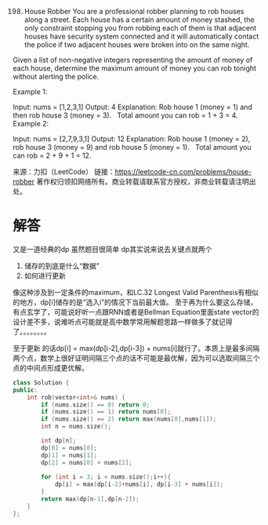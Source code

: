 198. House Robber
You are a professional robber planning to rob houses along a street. Each house has a certain amount of money stashed, the only constraint stopping you from robbing each of them is that adjacent houses have security system connected and it will automatically contact the police if two adjacent houses were broken into on the same night.

Given a list of non-negative integers representing the amount of money of each house, determine the maximum amount of money you can rob tonight without alerting the police.

Example 1:

Input: nums = [1,2,3,1]
Output: 4
Explanation: Rob house 1 (money = 1) and then rob house 3 (money = 3).
             Total amount you can rob = 1 + 3 = 4.
Example 2:

Input: nums = [2,7,9,3,1]
Output: 12
Explanation: Rob house 1 (money = 2), rob house 3 (money = 9) and rob house 5 (money = 1).
             Total amount you can rob = 2 + 9 + 1 = 12.

来源：力扣（LeetCode）
链接：https://leetcode-cn.com/problems/house-robber
著作权归领扣网络所有。商业转载请联系官方授权，非商业转载请注明出处。


# 解答
又是一道经典的dp 虽然题目很简单
dp其实说来说去关键点就两个
1) 储存的到底是什么“数据”
2) 如何进行更新

像这种涉及到一定条件的maximum，和LC.32 Longest Valid Parenthesis有相似的地方，dp[i]储存的是“选入i”的情况下当前最大值。
至于再为什么要这么存储，有点玄学了，可能说好听一点跟RNN或者是Bellman Equation里面state vector的设计差不多，说难听点可能就是高中数学常用解题思路一样做多了就记得了。。。。。。。。

至于更新
的话dp[i] = max(dp[i-2],dp[i-3]) + nums[i]就行了。本质上是最多间隔两个点，数学上很好证明间隔三个点的话不可能是最优解，因为可以选取间隔三个点的中间点形成更优解。

```c++
class Solution {
public:
    int rob(vector<int>& nums) {
        if (nums.size() == 0) return 0;
        if (nums.size() == 1) return nums[0];
        if (nums.size() == 2) return max(nums[0],nums[1]);
        int n = nums.size();

        int dp[n];
        dp[0] = nums[0];
        dp[1] = nums[1];
        dp[2] = nums[0] + nums[2];
    
        for (int i = 3; i < nums.size();i++){
            dp[i] = max(dp[i-2]+nums[i], dp[i-3] + nums[i]);
        }
        return max(dp[n-1],dp[n-2]);
    }
};
```